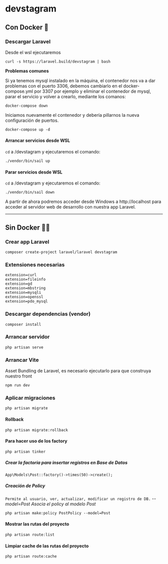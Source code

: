 # devstagram

## Con Docker 🐳

### Descargar Laravel

Desde el wsl ejecutaremos

```
curl -s https://laravel.build/devstagram | bash
```

**Problemas comunes**

Si ya tenemos mysql instalado en la máquina, el contenedor nos va a dar problemas con el puerto 3306, debemos cambiarlo en el docker-compose.yml por 3307 por ejemplo y eliminar el contenedor de mysql, parar el servicio y volver a crearlo, mediante los comanos:

```
docker-compose down
```

Iniciamos nuevamente el contenedor y debería pillarnos la nueva configuración de puertos.

```
docker-compose up -d
```

#### Arrancar servicios desde WSL

`cd` a /devstagram y ejecutaremos el comando:

```
./vendor/bin/sail up
```

#### Parar servicios desde WSL

`cd` a /devstagram y ejecutaremos el comando:

```
./vendor/bin/sail down
```

A partir de ahora podremos acceder desde Windows a http://localhost para acceder al servidor web de desarrollo con nuestra app Laravel.

---

## Sin Docker 🚫🐳

### Crear app Laravel

```
composer create-project laravel/laravel devstagram
```

### Extensiones necesarias

```
extension=curl
extension=fileinfo
extension=gd
extension=mbstring
extension=mysqli
extension=openssl
extension=pdo_mysql
```

### Descargar dependencias (vendor)

```
composer install
```

### Arrancar servidor

```
php artisan serve
```

### Arrancar Vite

Asset Bundling de Laravel, es necesario ejecutarlo para que construya nuestro front

```
npm run dev
```

### Aplicar migraciones

```
php artisan migrate
```

#### Rollback

```
php artisan migrate:rollback
```

#### Para hacer uso de los factory

```
php artisan tinker
```

##### Crear la factoria para insertar registros en Base de Datos

```
App\Models\Post::factory()->times(50)->create();
```

##### Creación de Policy

`Permite al usuario, ver, actualizar, modificar un registro de DB.`
_--model=Post Asocia el policy al modelo Post_

```
php artisan make:policy PostPolicy --model=Post
```

#### Mostrar las rutas del proyecto

```
php artisan route:list
```

#### Limpiar cache de las rutas del proyecto

```
php artisan route:cache
```
